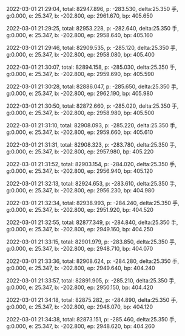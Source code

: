 2022-03-01 21:29:04, total: 82947.896, p: -283.530, delta:25.350 手, g:0.000, e: 25.347, b: -202.800, ep: 2961.670, bp: 405.650

2022-03-01 21:29:25, total: 82953.228, p: -282.640, delta:25.350 手, g:0.000, e: 25.347, b: -202.800, ep: 2958.640, bp: 405.160

2022-03-01 21:29:46, total: 82909.535, p: -285.120, delta:25.350 手, g:0.000, e: 25.347, b: -202.800, ep: 2958.080, bp: 405.400

2022-03-01 21:30:07, total: 82894.158, p: -285.030, delta:25.350 手, g:0.000, e: 25.347, b: -202.800, ep: 2959.690, bp: 405.590

2022-03-01 21:30:28, total: 82886.047, p: -285.650, delta:25.350 手, g:0.000, e: 25.347, b: -202.800, ep: 2962.190, bp: 405.980

2022-03-01 21:30:50, total: 82872.660, p: -285.020, delta:25.350 手, g:0.000, e: 25.347, b: -202.800, ep: 2958.980, bp: 405.500

2022-03-01 21:31:10, total: 82908.093, p: -285.220, delta:25.350 手, g:0.000, e: 25.347, b: -202.800, ep: 2959.660, bp: 405.610

2022-03-01 21:31:31, total: 82908.323, p: -283.780, delta:25.350 手, g:0.000, e: 25.347, b: -202.800, ep: 2957.980, bp: 405.220

2022-03-01 21:31:52, total: 82903.154, p: -284.020, delta:25.350 手, g:0.000, e: 25.347, b: -202.800, ep: 2956.940, bp: 405.120

2022-03-01 21:32:13, total: 82924.653, p: -283.610, delta:25.350 手, g:0.000, e: 25.347, b: -202.800, ep: 2956.230, bp: 404.980

2022-03-01 21:32:34, total: 82938.993, p: -284.240, delta:25.350 手, g:0.000, e: 25.347, b: -202.800, ep: 2951.920, bp: 404.520

2022-03-01 21:32:55, total: 82877.349, p: -284.840, delta:25.350 手, g:0.000, e: 25.347, b: -202.800, ep: 2949.160, bp: 404.250

2022-03-01 21:33:15, total: 82901.979, p: -283.850, delta:25.350 手, g:0.000, e: 25.347, b: -202.800, ep: 2948.710, bp: 404.070

2022-03-01 21:33:36, total: 82908.624, p: -284.280, delta:25.350 手, g:0.000, e: 25.347, b: -202.800, ep: 2949.640, bp: 404.240

2022-03-01 21:33:57, total: 82891.905, p: -285.210, delta:25.350 手, g:0.000, e: 25.347, b: -202.800, ep: 2950.150, bp: 404.420

2022-03-01 21:34:18, total: 82875.282, p: -284.890, delta:25.350 手, g:0.000, e: 25.347, b: -202.800, ep: 2948.070, bp: 404.120

2022-03-01 21:34:38, total: 82873.151, p: -285.460, delta:25.350 手, g:0.000, e: 25.347, b: -202.800, ep: 2948.620, bp: 404.260